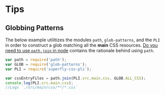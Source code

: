 # Tips

## Globbing Patterns

The below example utilitizes the modules `path`, `glob-patterns`, and the `PLI` in order to construct a glob matching all the **main** CSS resources.  [Do you need to use `path.join` in node](http://stackoverflow.com/questions/9756567/do-you-need-to-use-path-join-in-node-js) contains the rationale behind using `path`.

``` javascript
var path = require('path');
var GLOB = require('glob-patterns');
var PLI = require('superfly-css-pli');

var cssEntryFiles = path.join(PLI.src.main.css, GLOB.ALL_CSS);
console.log(PLI.src.main.css);
//Logs `./src/main/css/**/*.css`
```
